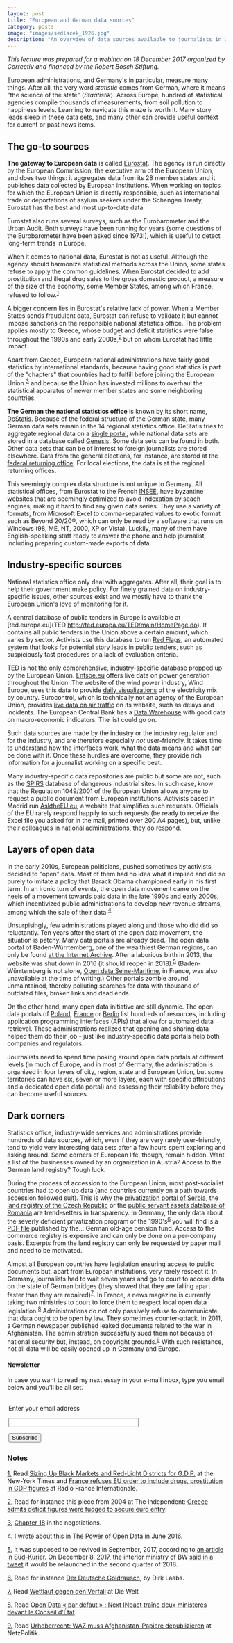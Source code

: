 ```yaml
---
layout: post
title: "European and German data sources"
category: posts
image: "images/sedlacek_1926.jpg"
description: "An overview of data sources available to journalists in Germany and in Europe."
---
```


_This lecture was prepared for a webinar on 18 December 2017 organized by Correctiv and financed by the Robert Bosch Stiftung._

European administrations, and Germany's in particular, measure many things. After all, the very word _statistic_ comes from German, where it means "the science of the state" (_Staatistik_). Across Europe, hundred of statistical agencies compile thousands of measurements, from soil pollution to happiness levels. Learning to navigate this maze is worth it. Many story leads sleep in these data sets, and many other can provide useful context for current or past news items.

## The go-to sources

**The gateway to European data** is called [Eurostat](http://ec.europa.eu/eurostat/data/database). The agency is run directly by the European Commission, the executive arm of the European Union, and does two things: it aggregates data from its 28 member states and it publishes data collected by European institutions. When working on topics for which the European Union is directly responsible, such as international trade or deportations of asylum seekers under the Schengen Treaty, Eurostat has the best and most up-to-date data.

Eurostat also runs several surveys, such as the Eurobarometer and the Urban Audit. Both surveys have been running for years (some questions of the Eurobarometer have been asked since 1973!), which is useful to detect long-term trends in Europe.

When it comes to national data, Eurostat is not as useful. Although the agency should harmonize statistical methods across the Union, some states refuse to apply the common guidelines. When Eurostat decided to add prostitution and illegal drug sales to the gross domestic product, a measure of the size of the economy, some Member States, among which France, refused to follow.<sup><a name='note_1' id='#note_1' class='note_anchor' href='#foot_1'>1</a></sup>

A bigger concern lies in Eurostat's relative lack of power. When a Member States sends fraudulent data, Eurostat can refuse to validate it but cannot impose sanctions on the responsible national statistics office. The problem applies mostly to Greece, whose budget and deficit statistics were false throughout the 1990s and early 2000s,<sup><a name='note_2' id='#note_2' class='note_anchor' href='#foot_2'>2</a></sup> but on whom Eurostat had little impact.

Apart from Greece, European national administrations have fairly good statistics by international standards, because having good statistics is part of the "chapters" that countries had to fulfill before joining the European Union.<sup><a name='note_3' id='#note_3' class='note_anchor' href='#foot_3'>3</a></sup> and because the Union has invested millions to overhaul the statistical apparatus of newer member states and some  neighboring countries.

**The German the national statistics office** is known by its short name, [DeStatis](https://www.destatis.de). Because of the federal structure of the German state, many German data sets remain in the 14 regional statistics office. DeStatis tries to aggregate regional data on a [single portal](http://www.statistik-portal.de/Statistik-Portal/), while national data sets are stored in a database called [Genesis](https://www-genesis.destatis.de/genesis/online). Some data sets can be found in both. Other data sets that can be of interest to foreign journalists are stored elsewhere. Data from the general elections, for instance, are stored at the [federal returning office](https://www.bundeswahlleiter.de/bundeswahlleiter.html). For local elections, the data is at the regional returning offices.

This seemingly complex data structure is not unique to Germany. All statistical offices, from Eurostat to the French [INSEE](https://www.insee.fr), have byzantine websites that are seemingly optimized to avoid indexation by seach engines, making it hard to find any given data series. They use a variety of formats, from Microsoft Excel to comma-separated values to exotic format such as Beyond 20/20®, which can only be read by a software that runs on Windows (98, ME, NT, 2000, XP or Vista). Luckily, many of them have English-speaking staff ready to answer the phone and help journalist, including preparing custom-made exports of data.

## Industry-specific sources

National statistics office only deal with aggregates. After all, their goal is to help their government make policy. For finely grained data on industry-specific issues, other sources exist and we mostly have to thank the European Union's love of monitoring for it.

A central database of public tenders in Europe is available at [ted.europa.eu](TED http://ted.europa.eu/TED/main/HomePage.do). It contains all public tenders in the Union above a certain amount, which varies by sector. Activists use this database to run [Red Flags](http://www.redflags.eu/), an automated system that looks for potential story leads in public tenders, such as suspiciously fast procedures or a lack of evaluation criteria. 

TED is not the only comprehensive, industry-specific database propped up by the European Union. [Entsoe.eu](https://www.entsoe.eu/) offers live data on power generation throughout the Union. The website of the wind power industry, Wind Europe, uses this data to provide [daily visualizations](https://windeurope.org/about-wind/daily-wind/) of the electricity mix by country. Eurocontrol, which is technically not an agency of the European Union, provides [live data on air traffic](https://www.public.nm.eurocontrol.int/PUBPORTAL/gateway/spec/index.html) on its website, such as delays and incidents. The European Central Bank has a [Data Warehouse](http://sdw.ecb.europa.eu/) with good data on macro-economic indicators. The list could go on.

Such data sources are made by the industry or the industry regulator and for the industry, and are therefore especially _not_ user-friendly. It takes time to understand how the interfaces work, what the data means and what can be done with it. Once these hurdles are overcome, they provide rich information for a journalist working on a specific beat.

Many industry-specific data repositories are public but some are not, such as the [SPIRS](https://minerva.jrc.ec.europa.eu/en/espirs/content) database of dangerous industrial sites. In such case, know that the Regulation 1049/2001 of the European Union allows anyone to request a public document from European institutions. Activists based in Madrid run [AsktheEU.eu](http://asktheeu.org/), a website that simplifies such requests. Officials of the EU rarely respond happily to such requests (be ready to receive the Excel file you asked for in the mail, printed over 200 A4 pages), but, unlike their colleagues in national administrations, they do respond.

## Layers of open data

In the early 2010s, European politicians, pushed sometimes by activists, decided to "open" data. Most of them had no idea what it implied and did so purely to imitate a policy that Barack Obama championed early in his first term. In an ironic turn of events, the open data movement came on the heels of a movement towards paid data in the late 1990s and early 2000s, which incentivized public administrations to develop new revenue streams, among which the sale of their data.<sup><a name='note_4' id='#note_4' class='note_anchor' href='#foot_4'>4</a></sup>

Unsurpisingly, few administrations played along and those who did did so reluctantly. Ten years after the start of the open data movement, the situation is patchy. Many data portals are already dead. The open data portal of Baden-Würrtemberg, one of the wealthiest German regions, can only be found [at the Internet Archive](https://web.archive.org/web/*/https://opendata.service-bw.de/). After a laborious birth in 2013, the website was shut down in 2016 (it should reopen in 2018).<sup><a name='note_5' id='#note_5' class='note_anchor' href='#foot_5'>5</a></sup> (Baden-Würrtemberg is not alone, [Open data Seine-Maritime](https://www.seinemaritime.fr/nos-actions/numerique/le-portail-open-data-76.html), in France, was also unavailable at the time of writing.) Other portals zombie around unmaintained, thereby polluting searches for data with thousand of outdated files, broken links and dead ends.

On the other hand, many open data initiative are still dynamic. The open data portals of [Poland](https://danepubliczne.gov.pl/en/), [France](http://data.gouv.fr/) or [Berlin](http://daten.berlin.de/datensaetze) list hundreds of resources, including application programming interfaces (APIs) that allow for automated data retrieval. These administrations realized that opening and sharing data helped them do their job - just like industry-specific data portals help both companies and regulators. 

Journalists need to spend time poking around open data portals at different levels (in much of Europe, and in most of Germany, the administration is organized in four layers of city, region, state and European Union, but some territories can have six, seven or more layers, each with specific attributions and a dedicated open data portal) and assessing their reliability before they can become useful sources.

## Dark corners

Statistics office, industry-wide services and administrations provide hundreds of data sources, which, even if they are very rarely user-friendly, tend to yield very interesting data sets after a few hours spent exploring and asking around. Some corners of European life, though, remain hidden. Want a list of the businesses owned by an organization in Austria? Access to the German land registry? Tough luck.

During the process of accession to the European Union, most post-socialist countries had to open up data (and countries currently on a path towards accession followed suit). This is why the [privatization portal of Serbia](http://www.priv.rs/Naslovna), the [land registry of the Czech Republic](http://nahlizenidokn.cuzk.cz/) or the [public servant assets database of Romania](http://declaratii.integritate.eu/home/navigare/cautare-avansata.aspx) are trend-setters in transparency. In Germany, the only data about the severly deficient privatization program of the 1990's<sup><a name='note_6' id='#note_6' class='note_anchor' href='#foot_6'>6</a></sup> you will find is [a PDF file](http://www.deutsche-rentenversicherung.de/cae/servlet/contentblob/266332/publicationFile/1631/zusatzversorgung_betriebsrente_pdf.pdf) published by the... German old-age pension fund. Access to the commerce registry is expensive and can only be done on a per-company basis. Excerpts from the land registry can only be requested by paper mail and need to be motivated.

Almost all European countries have legislation ensuring access to public documents but, apart from European institutions, very rarely respect it. In Germany, journalists had to wait seven years and go to court to access data on the state of German bridges (they showed that they are falling apart faster than they are repaired)<sup><a name='note_7' id='#note_7' class='note_anchor' href='#foot_7'>7</a></sup>. In France, a news magazine is currently taking two ministries to court to force them to respect local open data legislation.<sup><a name='note_8' id='#note_8' class='note_anchor' href='#foot_8'>8</a></sup> Administrations do not only passively refuse to communicate that data ought to be open by law. They sometimes counter-attack. In 2011, a German newspaper published leaked documents related to the war in Afghanistan. The administration successfully sued them not because of national security but, instead, on copyright grounds.<sup><a name='note_9' id='#note_9' class='note_anchor' href='#foot_9'>9</a></sup> With such resistance, not all data will be easily opened up in Germany and Europe.
	

<h4>Newsletter</h4>
<p>In case you want to read my next essay in your e-mail inbox, type you email below and you'll be all set.</p>
<form style="padding:3px;" action="https://tinyletter.com/nkb" method="post" target="popupwindow" onsubmit="window.open('https://tinyletter.com/nkb', 'popupwindow', 'scrollbars=yes,width=800,height=600');return true"><p><label for="tlemail">Enter your email address</label></p><p><input type="text" style="width:300px" name="email" id="tlemail" /></p><input type="hidden" value="1" name="embed"/><input type="submit" value="Subscribe" /></form>


 <a name='notes' ></a>

### Notes 



<a href='#note_1' name='foot_1' data-text='Read ‘Sizing Up Black Markets and Red-Light Districts for G.D.P.’ at the New-York Times and ‘France refuses EU order to include drugs, prostitution in GDP figures’ at Radio France Internationale.'>1.</a> Read [Sizing Up Black Markets and Red-Light Districts for G.D.P.](https://archive.is/20171208/https://www.nytimes.com/2014/07/10/business/international/eu-nations-counting-sex-and-drug-trades-toward-gdp.html) at the New-York Times and [France refuses EU order to include drugs, prostitution in GDP figures](https://archive.is/20171208/http://en.rfi.fr/economy/20140618-france-refue-eu-order-include-drugs-prostitution-gdp-figures) at Radio France Internationale.


<a href='#note_2' name='foot_2' data-text='Read for instance this piece from 2004 at The Independent: ‘Greece admits deficit figures were fudged to secure euro entry’.'>2.</a> Read for instance this piece from 2004 at The Independent: [Greece admits deficit figures were fudged to secure euro entry](https://archive.is/20171208/http://www.independent.co.uk/news/world/europe/greece-admits-deficit-figures-were-fudged-to-secure-euro-entry-533389.html).


<a href='#note_3' name='foot_3' data-text='‘Chapter 18’ in the negotiations.'>3.</a> [Chapter 18](https://archive.is/20171208/https://ec.europa.eu/neighbourhood-enlargement/policy/conditions-membership/chapters-of-the-acquis_en) in the negotiations.


<a href='#note_4' name='foot_4' data-text='I wrote about this in ‘The Power of Open Data’ in June 2016.'>4.</a> I wrote about this in [The Power of Open Data](https://archive.is/20171208/http://blog.nkb.fr/open-data) in June 2016.


<a href='#note_5' name='foot_5' data-text='It was supposed to be revived in September, 2017, according to ‘an article in Süd-Kurier’. On December 8, 2017, the interior ministry of BW ‘said in a tweet’ it would be relaunched in the second quarter of 2018.'>5.</a> It was supposed to be revived in September, 2017, according to [an article in Süd-Kurier](https://archive.is/20171208/https://twitter.com/schlenker_s/status/939066822023925760). On December 8, 2017, the interior ministry of BW [said in a tweet](https://archive.is/20171208/https://twitter.com/IMbawue/status/939128095612825600) it would be relaunched in the second quarter of 2018.


<a href='#note_6' name='foot_6' data-text='Read for instance ‘Der Deutsche Goldrausch’, by Dirk Laabs.'>6.</a> Read for instance [Der Deutsche Goldrausch](https://archive.is/20171208/http://www.dirklaabs.de/www.dirklaabs.de/GOLDRAUSCH_Die_Website_zum_Buch.html), by Dirk Laabs.


<a href='#note_7' name='foot_7' data-text='Read ‘Wettlauf gegen den Verfall’ at Die Welt'>7.</a> Read [Wettlauf gegen den Verfall](https://archive.is/20171208/http://www.welt.de/politik/interaktiv/bruecken/deutschlands-bruecken-wettlauf-gegen-den-verfall.html) at Die Welt


<a href='#note_8' name='foot_8' data-text='Read ‘Open Data « par défaut » : Next INpact traîne deux ministères devant le Conseil d’État’.'>8.</a> Read [Open Data « par défaut » : Next INpact traîne deux ministères devant le Conseil d’État](https://archive.is/20171208/https://www.nextinpact.com/news/105761-open-data-par-defaut-next-inpact-traine-deux-ministeres-devant-conseil-detat.htm).


<a href='#note_9' name='foot_9' data-text='Read ‘Urheberrecht: WAZ muss Afghanistan-Papiere depublizieren’ at NetzPolitik.'>9.</a> Read [Urheberrecht: WAZ muss Afghanistan-Papiere depublizieren](https://archive.is/20171208/https://netzpolitik.org/2015/urheberrecht-waz-muss-afghanistan-papiere-depublizieren/) at NetzPolitik.
